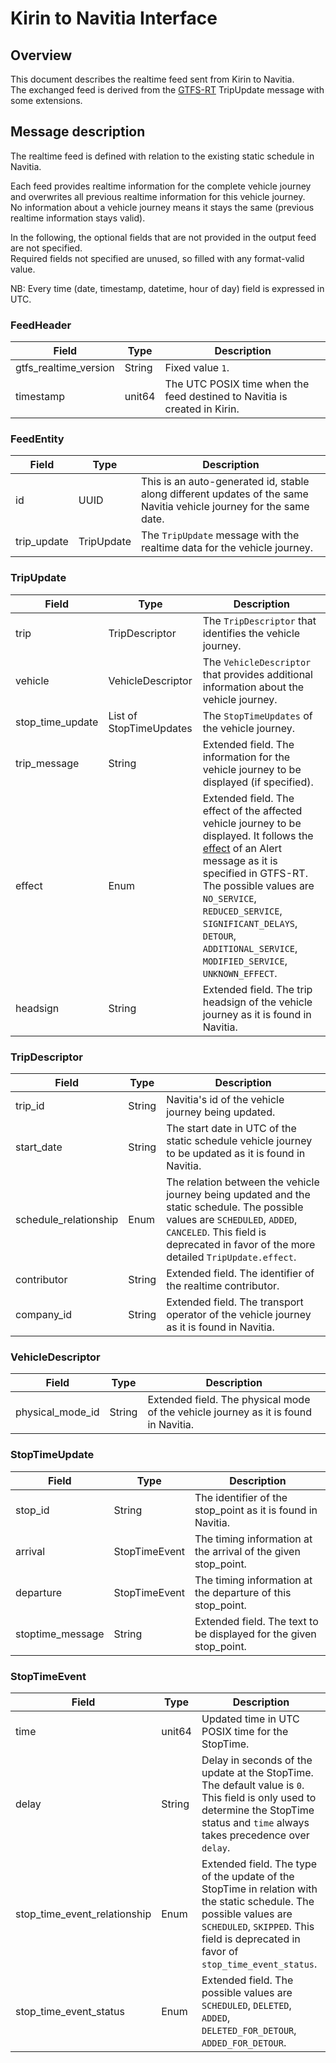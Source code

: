 # Kirin to Navitia Interface

## Overview

This document describes the realtime feed sent from Kirin to Navitia.\
The exchanged feed is derived from the [GTFS-RT](https://gtfs.org/reference/realtime/v2/) TripUpdate message with some extensions.

## Message description

The realtime feed is defined with relation to the existing static schedule in Navitia.

Each feed provides realtime information for the complete vehicle journey and
overwrites all previous realtime information for this vehicle journey.\
No information about a vehicle journey means it stays the same (previous realtime information stays valid).

In the following, the optional fields that are not provided in the output feed are not specified.\
Required fields not specified are unused, so filled with any format-valid value.

NB: Every time (date, timestamp, datetime, hour of day) field is expressed in UTC.

### FeedHeader

Field | Type | Description
--- | --- | ---
gtfs_realtime_version | String | Fixed value `1`.
timestamp | unit64 | The UTC POSIX time when the feed destined to Navitia is created in Kirin.

### FeedEntity

Field | Type | Description
--- | --- | ---
id | UUID | This is an auto-generated id, stable along different updates of the same Navitia vehicle journey for the same date.
trip_update | TripUpdate | The `TripUpdate` message with the realtime data for the vehicle journey.

### TripUpdate

Field | Type | Description
--- | --- | ---
trip | TripDescriptor | The `TripDescriptor` that identifies the vehicle journey.
vehicle | VehicleDescriptor | The `VehicleDescriptor` that provides additional information about the vehicle journey.
stop_time_update | List of StopTimeUpdates | The `StopTimeUpdates` of the vehicle journey.
trip_message | String | Extended field. The information for the vehicle journey to be displayed (if specified).
effect | Enum | Extended field. The effect of the affected vehicle journey to be displayed. It follows the [effect](https://gtfs.org/reference/realtime/v2/#enum-effect) of an Alert message as it is specified in GTFS-RT. The possible values are `NO_SERVICE`, `REDUCED_SERVICE`, `SIGNIFICANT_DELAYS`, `DETOUR`, `ADDITIONAL_SERVICE`, `MODIFIED_SERVICE`, `UNKNOWN_EFFECT`.
headsign | String | Extended field. The trip headsign of the vehicle journey as it is found in Navitia.

### TripDescriptor

Field | Type | Description
--- | --- | ---
trip_id | String | Navitia's id of the vehicle journey being updated.
start_date | String | The start date in UTC of the static schedule vehicle journey to be updated as it is found in Navitia.
schedule_relationship | Enum | The relation between the vehicle journey being updated and the static schedule. The possible values are `SCHEDULED`, `ADDED`, `CANCELED`. This field is deprecated in favor of the more detailed `TripUpdate.effect`.
contributor | String | Extended field. The identifier of the realtime contributor.
company_id | String | Extended field. The transport operator of the vehicle journey as it is found in Navitia.

### VehicleDescriptor

Field | Type | Description
--- | --- | ---
physical_mode_id | String | Extended field. The physical mode of the vehicle journey as it is found in Navitia.

### StopTimeUpdate

Field | Type | Description
--- | --- | ---
stop_id | String | The identifier of the stop_point as it is found in Navitia.
arrival | StopTimeEvent | The timing information at the arrival of the given stop_point.
departure | StopTimeEvent | The timing information at the departure of this stop_point.
stoptime_message | String | Extended field. The text to be displayed for the given stop_point.

### StopTimeEvent

Field | Type | Description
--- | --- | ---
time | unit64 | Updated time in UTC POSIX time for the StopTime.
delay | String | Delay in seconds of the update at the StopTime. The default value is `0`. This field is only used to determine the StopTime status and `time` always takes precedence over `delay`.
stop_time_event_relationship | Enum | Extended field. The type of the update of the StopTime in relation with the static schedule. The possible values are `SCHEDULED`, `SKIPPED`. This field is deprecated in favor of `stop_time_event_status`.
stop_time_event_status | Enum | Extended field. The possible values are `SCHEDULED`, `DELETED`, `ADDED`, `DELETED_FOR_DETOUR`, `ADDED_FOR_DETOUR`.
